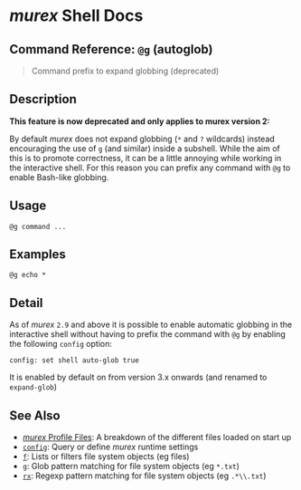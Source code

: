 # _murex_ Shell Docs

## Command Reference: `@g` (autoglob) 

> Command prefix to expand globbing (deprecated)

## Description

**This feature is now deprecated and only applies to murex version 2:**

By default _murex_ does not expand globbing (`*` and `?` wildcards) instead
encouraging the use of `g` (and similar) inside a subshell. While the aim of
this is to promote correctness, it can be a little annoying while working in
the interactive shell. For this reason you can prefix any command with `@g` to
enable Bash-like globbing.

## Usage

    @g command ...

## Examples

    @g echo *

## Detail

As of _murex_ `2.9` and above it is possible to enable automatic globbing in
the interactive shell without having to prefix the command with `@g` by
enabling the following `config` option:

    config: set shell auto-glob true
    
It is enabled by default on from version 3.x onwards (and renamed to
`expand-glob`)

## See Also

* [_murex_ Profile Files](../user-guide/profile.md):
  A breakdown of the different files loaded on start up
* [`config`](../commands/config.md):
  Query or define _murex_ runtime settings
* [`f`](../commands/f.md):
  Lists or filters file system objects (eg files)
* [`g`](../commands/g.md):
  Glob pattern matching for file system objects (eg `*.txt`)
* [`rx`](../commands/rx.md):
  Regexp pattern matching for file system objects (eg `.*\\.txt`)